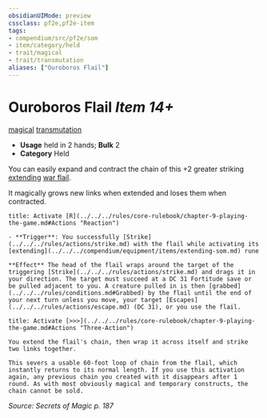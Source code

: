 ```yaml
---
obsidianUIMode: preview
cssclass: pf2e,pf2e-item
tags:
- compendium/src/pf2e/som
- item/category/held
- trait/magical
- trait/transmutation
aliases: ["Ouroboros Flail"]
---
```

# Ouroboros Flail *Item 14+*  
[magical](../../../Rules/traits/magical.md)  [transmutation](../../../Rules/traits/transmutation.md)  

- **Usage** held in 2 hands; **Bulk** 2
- **Category** Held

You can easily expand and contract the chain of this +2 greater striking [extending](extending-som.md) [war flail](war-flail.md).

It magically grows new links when extended and loses them when contracted.

```ad-embed-ability
title: Activate [R](../../../rules/core-rulebook/chapter-9-playing-the-game.md#Actions "Reaction")

- **Trigger**: You successfully [Strike](../../../rules/actions/strike.md) with the flail while activating its [extending](../../../compendium/equipment/items/extending-som.md) rune

**Effect** The head of the flail wraps around the target of the triggering [Strike](../../../rules/actions/strike.md) and drags it in your direction. The target must succeed at a DC 31 Fortitude save or be pulled adjacent to you. A creature pulled in is then [grabbed](../../../rules/conditions.md#Grabbed) by the flail until the end of your next turn unless you move, your target [Escapes](../../../rules/actions/escape.md) (DC 31), or you use the flail.
```

```ad-embed-ability
title: Activate [>>>](../../../rules/core-rulebook/chapter-9-playing-the-game.md#Actions "Three-Action")

You extend the flail's chain, then wrap it across itself and strike two links together.

This severs a usable 60-foot loop of chain from the flail, which instantly returns to its normal length. If you use this activation again, any previous chain you created with it disappears after 1 round. As with most obviously magical and temporary constructs, the chain cannot be sold.
```

*Source: Secrets of Magic p. 187*
